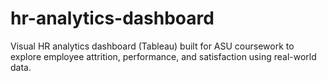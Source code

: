 # hr-analytics-dashboard
Visual HR analytics dashboard (Tableau) built for ASU coursework to explore employee attrition, performance, and satisfaction using real-world data.
